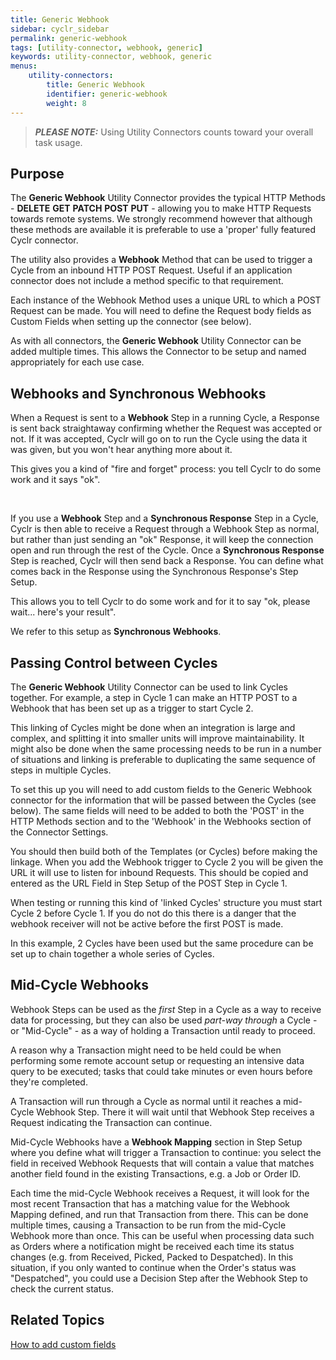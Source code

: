 ```yaml
---
title: Generic Webhook
sidebar: cyclr_sidebar
permalink: generic-webhook
tags: [utility-connector, webhook, generic]
keywords: utility-connector, webhook, generic
menus:
    utility-connectors:
        title: Generic Webhook
        identifier: generic-webhook
        weight: 8
---
```


> **_PLEASE NOTE:_** Using Utility Connectors counts toward your overall task usage.

## Purpose

The **Generic Webhook** Utility Connector provides the typical HTTP Methods - **DELETE** **GET** **PATCH** **POST** **PUT** - allowing you to make HTTP Requests towards remote systems.  We strongly recommend however that although these methods are available it is preferable to use a 'proper' fully featured Cyclr connector.

The utility also provides a **Webhook** Method that can be used to trigger a Cycle from an inbound HTTP POST Request.  Useful if an application connector does not include a method specific to that requirement.

Each instance of the Webhook Method uses a unique URL to which a POST Request can be made.  You will need to define the Request body fields as Custom Fields when setting up the connector (see below).

As with all connectors, the **Generic Webhook** Utility Connector can be added multiple times.  This allows the Connector to be setup and named appropriately for each use case.


## Webhooks and Synchronous Webhooks

When a Request is sent to a **Webhook** Step in a running Cycle, a Response is sent back straightaway confirming whether the Request was accepted or not.  If it was accepted, Cyclr will go on to run the Cycle using the data it was given, but you won't hear anything more about it.

This gives you a kind of "fire and forget" process: you tell Cyclr to do some work and it says "ok".

<br />

If you use a **Webhook** Step and a **Synchronous Response** Step in a Cycle, Cyclr is then able to receive a Request through a Webhook Step as normal, but rather than just sending an "ok" Response, it will keep the connection open and run through the rest of the Cycle.  Once a **Synchronous Response** Step is reached, Cyclr will then send back a Response.  You can define what comes back in the Response using the Synchronous Response's Step Setup.

This allows you to tell Cyclr to do some work and for it to say "ok, please wait... here's your result".

We refer to this setup as **Synchronous Webhooks**.


## Passing Control between Cycles

The **Generic Webhook** Utility Connector can be used to link Cycles together.  For example, a step in Cycle 1 can make an HTTP POST to a Webhook that has been set up as a trigger to start Cycle 2.

This linking of Cycles might be done when an integration is large and complex, and splitting it into smaller units will improve maintainability.  It might also be done when the same processing needs to be run in a number of situations and linking is preferable to duplicating the same sequence of steps in multiple Cycles.

To set this up you will need to add custom fields to the Generic Webhook connector for the information that will be passed between the Cycles (see below).  The same fields will need to be added to both the 'POST' in the HTTP Methods section and to the 'Webhook' in the Webhooks section of the Connector Settings.

You should then build both of the Templates (or Cycles) before making the linkage.  When you add the Webhook trigger to Cycle 2 you will be given the URL it will use to listen for inbound Requests.  This should be copied and entered as the URL Field in Step Setup of the POST Step in Cycle 1.

When testing or running this kind of 'linked Cycles' structure you must start Cycle 2 before Cycle 1.  If you do not do this there is a danger that the webhook receiver will not be active before the first POST is made.

In this example, 2 Cycles have been used but the same procedure can be set up to chain together a whole series of Cycles.


## Mid-Cycle Webhooks

Webhook Steps can be used as the *first* Step in a Cycle as a way to receive data for processing, but they can also be used *part-way through* a Cycle - or "Mid-Cycle" - as a way of holding a Transaction until ready to proceed.

A reason why a Transaction might need to be held could be when performing some remote account setup or requesting an intensive data query to be executed; tasks that could take minutes or even hours before they're completed.

A Transaction will run through a Cycle as normal until it reaches a mid-Cycle Webhook Step.  There it will wait until that Webhook Step receives a Request indicating the Transaction can continue.

Mid-Cycle Webhooks have a **Webhook Mapping** section in Step Setup where you define what will trigger a Transaction to continue: you select the field in received Webhook Requests that will contain a value that matches another field found in the existing Transactions, e.g. a Job or Order ID.

Each time the mid-Cycle Webhook receives a Request, it will look for the most recent Transaction that has a matching value for the Webhook Mapping defined, and run that Transaction from there.  This can be done multiple times, causing a Transaction to be run from the mid-Cycle Webhook more than once.  This can be useful when processing data such as Orders where a notification might be received each time its status changes (e.g. from Received, Picked, Packed to Despatched).  In this situation, if you only wanted to continue when the Order's status was "Despatched", you could use a Decision Step after the Webhook Step to check the current status.

## Related Topics

[How to add custom fields](./adding-custom-fields) 
